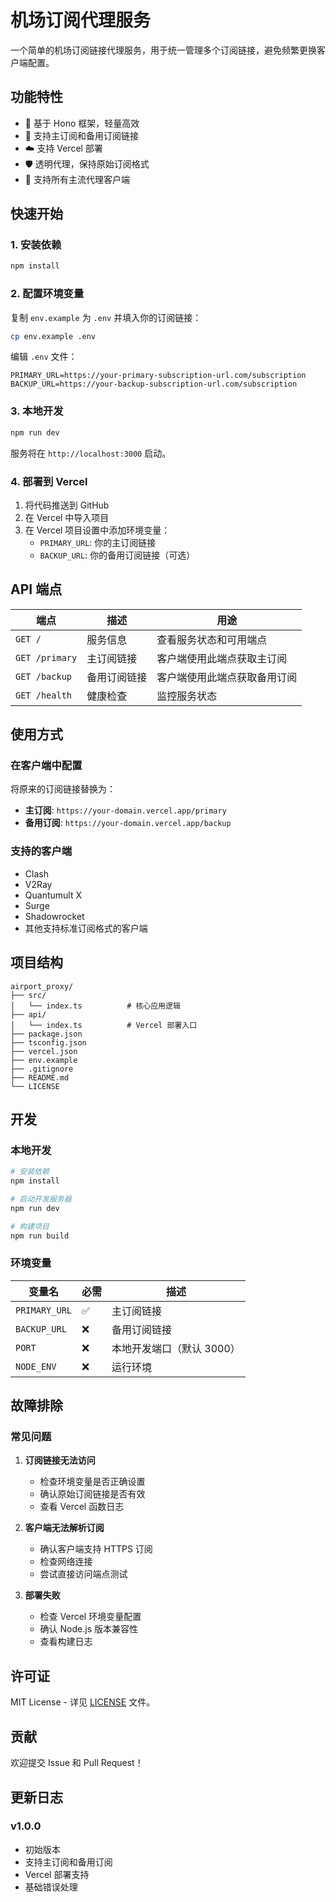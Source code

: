 # 机场订阅代理服务

一个简单的机场订阅链接代理服务，用于统一管理多个订阅链接，避免频繁更换客户端配置。

## 功能特性

- 🚀 基于 Hono 框架，轻量高效
- 🔄 支持主订阅和备用订阅链接
- ☁️ 支持 Vercel 部署
- 🛡️ 透明代理，保持原始订阅格式
- 📱 支持所有主流代理客户端

## 快速开始

### 1. 安装依赖

```bash
npm install
```

### 2. 配置环境变量

复制 `env.example` 为 `.env` 并填入你的订阅链接：

```bash
cp env.example .env
```

编辑 `.env` 文件：

```env
PRIMARY_URL=https://your-primary-subscription-url.com/subscription
BACKUP_URL=https://your-backup-subscription-url.com/subscription
```

### 3. 本地开发

```bash
npm run dev
```

服务将在 `http://localhost:3000` 启动。

### 4. 部署到 Vercel

1. 将代码推送到 GitHub
2. 在 Vercel 中导入项目
3. 在 Vercel 项目设置中添加环境变量：
   - `PRIMARY_URL`: 你的主订阅链接
   - `BACKUP_URL`: 你的备用订阅链接（可选）

## API 端点

| 端点 | 描述 | 用途 |
|------|------|------|
| `GET /` | 服务信息 | 查看服务状态和可用端点 |
| `GET /primary` | 主订阅链接 | 客户端使用此端点获取主订阅 |
| `GET /backup` | 备用订阅链接 | 客户端使用此端点获取备用订阅 |
| `GET /health` | 健康检查 | 监控服务状态 |

## 使用方式

### 在客户端中配置

将原来的订阅链接替换为：

- **主订阅**: `https://your-domain.vercel.app/primary`
- **备用订阅**: `https://your-domain.vercel.app/backup`

### 支持的客户端

- Clash
- V2Ray
- Quantumult X
- Surge
- Shadowrocket
- 其他支持标准订阅格式的客户端

## 项目结构

```
airport_proxy/
├── src/
│   └── index.ts          # 核心应用逻辑
├── api/
│   └── index.ts          # Vercel 部署入口
├── package.json
├── tsconfig.json
├── vercel.json
├── env.example
├── .gitignore
├── README.md
└── LICENSE
```

## 开发

### 本地开发

```bash
# 安装依赖
npm install

# 启动开发服务器
npm run dev

# 构建项目
npm run build
```

### 环境变量

| 变量名 | 必需 | 描述 |
|--------|------|------|
| `PRIMARY_URL` | ✅ | 主订阅链接 |
| `BACKUP_URL` | ❌ | 备用订阅链接 |
| `PORT` | ❌ | 本地开发端口（默认 3000） |
| `NODE_ENV` | ❌ | 运行环境 |

## 故障排除

### 常见问题

1. **订阅链接无法访问**
   - 检查环境变量是否正确设置
   - 确认原始订阅链接是否有效
   - 查看 Vercel 函数日志

2. **客户端无法解析订阅**
   - 确认客户端支持 HTTPS 订阅
   - 检查网络连接
   - 尝试直接访问端点测试

3. **部署失败**
   - 检查 Vercel 环境变量配置
   - 确认 Node.js 版本兼容性
   - 查看构建日志

## 许可证

MIT License - 详见 [LICENSE](LICENSE) 文件。

## 贡献

欢迎提交 Issue 和 Pull Request！

## 更新日志

### v1.0.0
- 初始版本
- 支持主订阅和备用订阅
- Vercel 部署支持
- 基础错误处理
